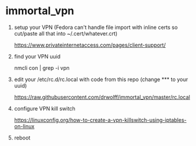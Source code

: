 # immortal_vpn

1.  setup your VPN (Fedora can't handle file import with inline certs so cut/paste all that into ~/.cert/whatever.crt)
      
      https://www.privateinternetaccess.com/pages/client-support/
2.  find your VPN uuid 
      
      nmcli con | grep -i vpn
3.  edit your /etc/rc.d/rc.local with code from this repo (change *** to your uuid)
      
      https://raw.githubusercontent.com/drwolff/immortal_vpn/master/rc.local
4.  configure VPN kill switch
      
      https://linuxconfig.org/how-to-create-a-vpn-killswitch-using-iptables-on-linux
5.  reboot
